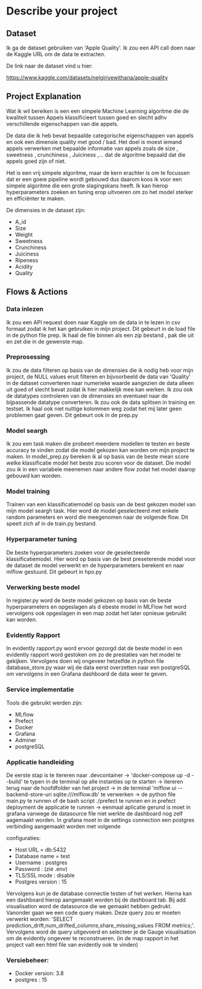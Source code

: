 # Describe your project

## Dataset

Ik ga de dataset gebruiken van 'Apple Quality'. Ik zou een API call doen naar de Kaggle URL om de data te extracten.

De link naar de dataset vind u hier:

https://www.kaggle.com/datasets/nelgiriyewithana/apple-quality

## Project Explanation

Wat ik wil bereiken is een een simpele Machine Learning algoritme die de kwaliteit tussen Appels klassificieert tussen goed en slecht adhv verschillende eigenschappen van die appels.

De data die ik heb bevat bepaalde categorische eigenschappen van appels en ook een dimensie quality met good / bad. Het doel is moest iemand appels verwerken met bepaalde informatie van appels zoals de size , sweetness , crunchiness , Juiciness ,... dat de algoritme bepaald dat die appels goed zijn of niet.

Het is een vrij simpele algoritme, maar de kern erachter is om te focussen dat er een goeie pipeline wordt gebouwd dus daarom koos ik voor een simpele algoritme die een grote slagingskans heeft. Ik kan hierop hyperparameters zoeken en tuning erop uitvoeren om zo het model sterker en efficiënter te maken.

De dimensies in de dataset zijn:
* A_id
* Size
* Weight
* Sweetness
* Crunchiness
* Juiciness
* Ripeness
* Acidity
* Quality

## Flows & Actions

### Data inlezen

Ik zou een API request doen naar Kaggle om de data in te lezen in csv formaat zodat ik het kan gebruiken in mijn project. Dit gebeurt in de load file in de python file prep. Ik haal de file binnen als een zip bestand , pak die uit en zet die in de gewenste map.

### Preprosessing
Ik zou de data filteren op basis van de dimensies die ik nodig heb voor mijn project, de NULL values eruit filteren en bijvoorbeeld de data van 'Quality' in de dataset converteren naar numerieke waarde aangezien de data alleen uit goed of slecht bevat zodat ik hier makkelijk mee kan werken. Ik zou ook de datatypes controleren van de dimensies en eventueel naar de bijpassende datatype converteren. Ik zou ook de data splitsen in training en testset. Ik haal ook niet nuttige kolommen weg zodat het mij later geen problemen gaat geven. Dit gebeurt ook in de prep.py

### Model seargh
Ik zou een task maken die probeert meerdere modellen te testen en beste accuracy te vinden zodat die model gekozen kan worden om mijn project te maken. In model_prep.py bereken ik al op basis van de beste mean score welke klassificatie model het beste zou scoren voor de dataset. Die model zou ik in een variabele meenemen naar andere flow zodat het model daarop gebouwd kan worden.

### Model training
Trainen van een klassificatiemodel op basis van de best gekozen model van mijn model seargh task. Hier word de model geselecteerd met enkele random parameters en word die meegenomen naar de volgende flow. Dit speelt zich af in de train.py bestand.

### Hyperparameter tuning
De beste hyperparameters zoeken voor de geselecteerde klassificatiemodel. Hier word op basis van de best preseterende model voor de dataset de model verwerkt en de  hyperparameters berekent en naar mlflow gestuurd. Dit gebeurt in hpo.py

### Verwerking beste model
In register.py word de beste model gekozen op basis van de beste hyperparameters en opgeslagen als d ebeste model in MLFlow het word vervolgens ook opgeslagen in een map zodat het later opnieuw gebruikt kan worden.

### Evidently Rapport
In evidently rapport.py word ervoor gezorgd dat de beste model in een evidently rapport word gestoken om zo de prestaties van het model te gekijken. Vervolgens doen wij ongeveer hetzelfde in python file database_store.py waar wij de data eerst overzetten naar een postgreSQL om vervolgens in een Grafana dashboard de data weer te geven.


### Service implementatie
Tools die gebruikt werden zijn:

- MLflow
- Prefect
- Docker
- Grafana
- Adminer
- postgreSQL

### Applicatie handleiding

De eerste stap is te itereren naar .devcontainer -> 'docker-compose up -d --build' te typen in de terminal op alle instanties op te starten -> itereren terug naar de hoofdfolder van het project -> in de terminal 'mlflow ui --backend-store-uri sqlite:///mlflow.db' te verwerken -> de python file main.py te runnen of de bash script ./prefect te runnen en in prefect deployment de applicatie te runnen -> eenmaal aplicatie gerund is moet in grafana vanwege de datasource file niet werkte de dashboard nog zelf aagemaakt worden. In grafana moet in de settings connection een postgres verbinding aangemaakt worden met volgende

configuraties:
- Host URL = db:5432
- Database name = test
- Username : postgres
- Password : (zie .env)
- TLS/SSL mode : disable
- Postgres version : 15

Vervolgens kun je de database connectie testen of het werken. Hierna kan een dashboard hierop aangemaakt worden bij de dashboard tab. Bij add visualisation word de datasource die we gemaakt hebben gedrukt. Vanonder gaan we een code query maken. Deze query zou er moeten verwerkt worden: 'SELECT prediction_drift,num_drifted_columns,share_missing_values FROM metrics;'. Vervolgens word de query uitgevoerd en selecteer je de Gauge visualisation om de evidently ongeveer te reconstrueren. (in de map rapport in het project valt een html file van evidently ook te vinden)


### Versiebeheer:

- Docker version: 3.8
- postgres : 15
